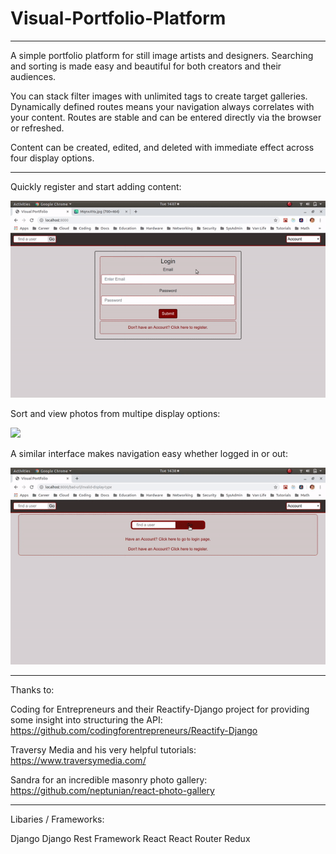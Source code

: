 # Visual-Portfolio-Platform

-------------------------------------------------------------------

A simple portfolio platform for still image artists and designers. Searching and sorting is made easy and beautiful for both creators and their audiences.

You can stack filter images with unlimited tags to create target galleries. Dynamically defined routes means your navigation always correlates with your content. Routes are stable and can be entered directly via the browser or refreshed.

Content can be created, edited, and deleted with immediate effect across four display options.

-------------------------------------------------------------------

Quickly register and start adding content:

![](register.gif)


Sort and view photos from multipe display options:

![](add-and-sort-tags.gif)


A similar interface makes navigation easy whether logged in or out:

![](protected-routes.gif)

-------------------------------------------------------------------

Thanks to:

Coding for Entrepreneurs and their Reactify-Django project for providing some insight into structuring the API: https://github.com/codingforentrepreneurs/Reactify-Django

Traversy Media and his very helpful tutorials:
https://www.traversymedia.com/

Sandra for an incredible masonry photo gallery:
https://github.com/neptunian/react-photo-gallery

-------------------------------------------------------------------

Libaries / Frameworks:

Django
Django Rest Framework
React
React Router
Redux
